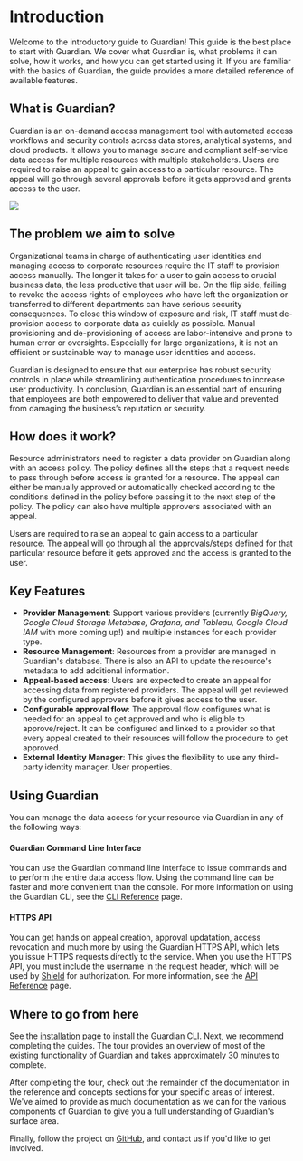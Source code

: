 # Introduction

Welcome to the introductory guide to Guardian! This guide is the best place to start with Guardian. We cover what Guardian is, what problems it can solve, how it works, and how you can get started using it. If you are familiar with the basics of Guardian, the guide provides a more detailed reference of available features.

## What is Guardian?

Guardian is an on-demand access management tool with automated access workflows and security controls across data stores, analytical systems, and cloud products. It allows you to manage secure and compliant self-service data access for multiple resources with multiple stakeholders. Users are required to raise an appeal to gain access to a particular resource. The appeal will go through several approvals before it gets approved and grants access to the user.

![](/assets/overview-bordered.svg)

## The problem we aim to solve

Organizational teams in charge of authenticating user identities and managing access to corporate resources require the IT staff to provision access manually. The longer it takes for a user to gain access to crucial business data, the less productive that user will be. On the flip side, failing to revoke the access rights of employees who have left the organization or transferred to different departments can have serious security consequences. To close this window of exposure and risk, IT staff must de-provision access to corporate data as quickly as possible. Manual provisioning and de-provisioning of access are labor-intensive and prone to human error or oversights. Especially for large organizations, it is not an efficient or sustainable way to manage user identities and access.

Guardian is designed to ensure that our enterprise has robust security controls in place while streamlining authentication procedures to increase user productivity. In conclusion, Guardian is an essential part of ensuring that employees are both empowered to deliver that value and prevented from damaging the business’s reputation or security.

## How does it work?

Resource administrators need to register a data provider on Guardian along with an access policy. The policy defines all the steps that a request needs to pass through before access is granted for a resource. The appeal can either be manually approved or automatically checked according to the conditions defined in the policy before passing it to the next step of the policy. The policy can also have multiple approvers associated with an appeal.

Users are required to raise an appeal to gain access to a particular resource. The appeal will go through all the approvals/steps defined for that particular resource before it gets approved and the access is granted to the user.

## Key Features

- **Provider Management**: Support various providers \(currently _BigQuery, Google Cloud Storage Metabase, Grafana, and Tableau, Google Cloud IAM_ with more coming up!\) and multiple instances for each provider type.
- **Resource Management**: Resources from a provider are managed in Guardian's database. There is also an API to update the resource's metadata to add additional information.
- **Appeal-based access**: Users are expected to create an appeal for accessing data from registered providers. The appeal will get reviewed by the configured approvers before it gives access to the user.
- **Configurable approval flow**: The approval flow configures what is needed for an appeal to get approved and who is eligible to approve/reject. It can be configured and linked to a provider so that every appeal created to their resources will follow the procedure to get approved.
- **External Identity Manager**: This gives the flexibility to use any third-party identity manager. User properties.

## Using Guardian

You can manage the data access for your resource via Guardian in any of the following ways:

#### Guardian Command Line Interface

You can use the Guardian command line interface to issue commands and to perform the entire data access flow. Using the command line can be faster and more convenient than the console.
For more information on using the Guardian CLI, see the [CLI Reference](./reference/cli.md) page.

#### HTTPS API

You can get hands on appeal creation, approval updatation, access revocation and much more by using the Guardian HTTPS API, which lets you issue HTTPS requests directly to the service. When you use the HTTPS API, you must include the username in the request header, which will be used by [Shield](https://odpf.github.io/shield/) for authorization. For more information, see the [API Reference](/reference/api.md) page.

## Where to go from here

See the [installation](./installation) page to install the Guardian CLI. Next, we recommend completing the guides. The tour provides an overview of most of the existing functionality of Guardian and takes approximately 30 minutes to complete.

After completing the tour, check out the remainder of the documentation in the reference and concepts sections for your specific areas of interest. We've aimed to provide as much documentation as we can for the various components of Guardian to give you a full understanding of Guardian's surface area.

Finally, follow the project on [GitHub](https://github.com/odpf/guardian), and contact us if you'd like to get involved.
